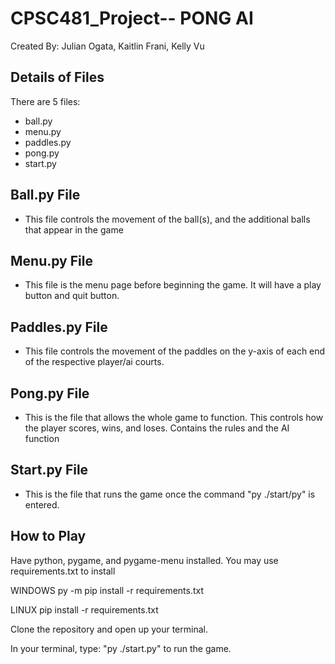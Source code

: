 # CPSC481_Project-- PONG AI
Created By: Julian Ogata, Kaitlin Frani, Kelly Vu

## Details of Files
There are 5 files:
- ball.py
- menu.py
- paddles.py
- pong.py
- start.py

## Ball.py File
- This file controls the movement of the ball(s), and the additional balls that appear in the game

## Menu.py File
- This file is the menu page before beginning the game. It will have a play button and quit button.

## Paddles.py File
- This file controls the movement of the paddles on the y-axis of each end of the respective player/ai courts.

## Pong.py File
- This is the file that allows the whole game to function. This controls how the player scores, wins, and loses. Contains the rules and the AI function

## Start.py File
- This is the file that runs the game once the command "py ./start/py" is entered.

## How to Play
Have python, pygame, and pygame-menu installed.
You may use requirements.txt to install

WINDOWS
py -m pip install -r requirements.txt

LINUX
pip install -r requirements.txt

Clone the repository and open up your terminal.

In your terminal, type: "py ./start.py" to run the game.
